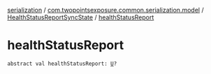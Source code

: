 [serialization](../../index.md) / [com.twopointsexposure.common.serialization.model](../index.md) / [HealthStatusReportSyncState](index.md) / [healthStatusReport](./health-status-report.md)

# healthStatusReport

`abstract val healthStatusReport: `[`U`](index.md#U)`?`